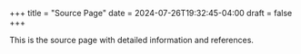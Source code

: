 +++
title = "Source Page"
date = 2024-07-26T19:32:45-04:00
draft = false
+++

This is the source page with detailed information and references.
